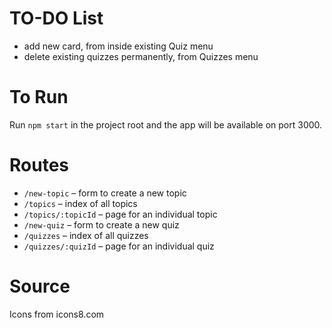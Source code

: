 # TO-DO List

- add new card, from inside existing Quiz menu
- delete existing quizzes permanently, from Quizzes menu

# To Run

Run `npm start` in the project root and the app will be available on port 3000.

# Routes

- `/new-topic` – form to create a new topic
- `/topics` – index of all topics
- `/topics/:topicId` – page for an individual topic
- `/new-quiz` – form to create a new quiz
- `/quizzes` – index of all quizzes
- `/quizzes/:quizId` – page for an individual quiz

# Source

Icons from icons8.com

